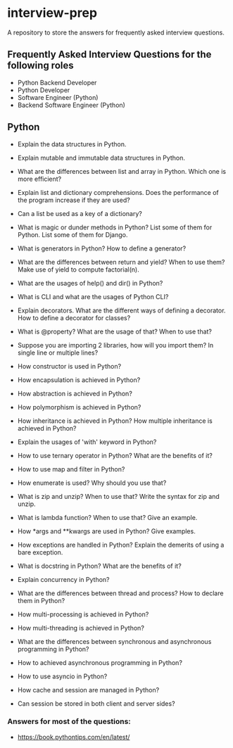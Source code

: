 # interview-prep

A repository to store the answers for frequently asked interview questions.

## Frequently Asked Interview Questions for the following roles
- Python Backend Developer
- Python Developer
- Software Engineer (Python)
- Backend Software Engineer (Python)

## Python

- Explain the data structures in Python.
- Explain mutable and immutable data structures in Python.
- What are the differences between list and array in Python. Which one is more efficient?
- Explain list and dictionary comprehensions. Does the performance of the program increase if they are used?
- Can a list be used as a key of a dictionary?
- What is magic or dunder methods in Python? List some of them for Python. List some of them for Django.
- What is generators in Python? How to define a generator?
- What are the differences between return and yield? When to use them? Make use of yield to compute factorial(n).
- What are the usages of help() and dir() in Python?
- What is CLI and what are the usages of Python CLI?
- Explain decorators. What are the different ways of defining a decorator. How to define a decorator for classes?
- What is @property? What are the usage of that? When to use that?
- Suppose you are importing 2 libraries, how will you import them? In single line or multiple lines?
- How constructor is used in Python?
- How encapsulation is achieved in Python?
- How abstraction is achieved in Python?
- How polymorphism is achieved in Python?
- How inheritance is achieved in Python? How multiple inheritance is achieved in Python?
- Explain the usages of 'with' keyword in Python?
- How to use ternary operator in Python? What are the benefits of it?
- How to use map and filter in Python?
- How enumerate is used? Why should you use that?
- What is zip and unzip? When to use that? Write the syntax for zip and unzip.
- What is lambda function? When to use that? Give an example.
- How *args and **kwargs are used in Python? Give examples.
- How exceptions are handled in Python? Explain the demerits of using a bare exception.
- What is docstring in Python? What are the benefits of it?

- Explain concurrency in Python?
- What are the differences between thread and process? How to declare them in Python?
- How multi-processing is achieved in Python?
- How multi-threading is achieved in Python?
- What are the differences between synchronous and asynchronous programming in Python?
- How to achieved asynchronous programming in Python?
- How to use asyncio in Python?
- How cache and session are managed in Python?
- Can session be stored in both client and server sides?

### Answers for most of the questions:
- https://book.pythontips.com/en/latest/
